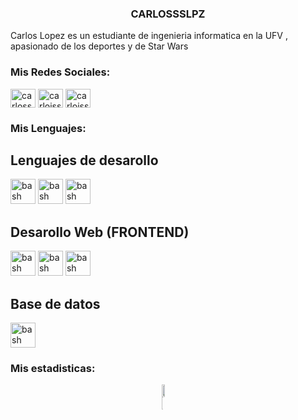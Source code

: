 <h3 align="center">CARLOSSSLPZ</h3>

<p>Carlos Lopez es un estudiante de ingenieria informatica en la UFV , apasionado de los deportes y de Star Wars</p>

<h3 align="left">Mis Redes Sociales:</h3>
<p align="left">
  <a href="https://x.com/carlossslpzz" target="blank"><img align="center" src="https://raw.githubusercontent.com/rahuldkjain/github-profile-readme-generator/master/src/images/icons/Social/twitter.svg" alt="carlossslpz" height="30" width="40" /></a>
  <a href="https://www.instagram.com/carlossss_lpz/" target="blank"><img align="center" src="https://raw.githubusercontent.com/rahuldkjain/github-profile-readme-generator/master/src/images/icons/Social/instagram.svg" alt="carloissslpz" height="30" width="40" /></a>
   <a href="https://www.linkedin.com/in/carlos-lopez-195279350/" target="blank"><img align="center" src="https://raw.githubusercontent.com/rahuldkjain/github-profile-readme-generator/master/src/images/icons/Social/linked-in-alt.svg" alt="carloissslpz" height="30" width="40" /></a>
  
</p>

<h3 align="left">Mis Lenguajes:</h3>

<h2> Lenguajes de desarollo</h2>

  <img src="https://raw.githubusercontent.com/rahuldkjain/github-profile-readme-generator/master/src/images/icons/ProgrammingLanguages/python.svg" alt="bash" width="40" height="40"/> </a> 
  <img src="https://raw.githubusercontent.com/rahuldkjain/github-profile-readme-generator/master/src/images/icons/ProgrammingLanguages/c.svg" alt="bash" width="40" height="40"/> </a> 
  <img src="https://raw.githubusercontent.com/rahuldkjain/github-profile-readme-generator/master/src/images/icons/ProgrammingLanguages/csharp.svg" alt="bash" width="40" height="40"/> </a> 



<h2> Desarollo Web (FRONTEND)</h2>

  <img src="https://raw.githubusercontent.com/rahuldkjain/github-profile-readme-generator/master/src/images/icons/FrontendDevelopment/css.svg" alt="bash" width="40" height="40"/> </a> 
  <img src="https://raw.githubusercontent.com/rahuldkjain/github-profile-readme-generator/master/src/images/icons/FrontendDevelopment/html.svg" alt="bash" width="40" height="40"/> </a> 
  <img src="https://raw.githubusercontent.com/rahuldkjain/github-profile-readme-generator/master/src/images/icons/FrontendDevelopment/bootstrap.svg" alt="bash" width="40" height="40"/> </a> 



<h2> Base de datos</h2>
 <img src="https://raw.githubusercontent.com/rahuldkjain/github-profile-readme-generator/master/src/images/icons/Database/mysql.svg" alt="bash" width="40" height="40"/> </a> 



  <h3>Mis estadisticas: </h3>

<!-- STATS Y LENGUAJES MAS USADOS -->
<div style="display:grid;align-items:center;justify-content:center">
  <img style="height:100%;width:49%;max-width: 100%" src="https://github-readme-stats.vercel.app/api?username=Carlossslpz&theme=gotham&count_private=true&show_icons=true&include_all_commits=true"/>
  <img style="height:100%;width:49%;max-width: 10%" src="https://github-readme-stats.vercel.app/api/top-langs/?username=Carlossslpz&layout=compact&theme=gotham&langs_count=8"/>
</div>
